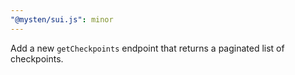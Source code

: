 ```yaml
---
"@mysten/sui.js": minor
---
```


Add a new `getCheckpoints` endpoint that returns a paginated list of checkpoints.
